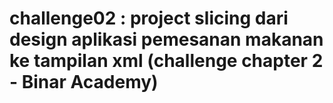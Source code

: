# challenge02 : project slicing dari design aplikasi pemesanan makanan ke tampilan xml (challenge chapter 2 - Binar Academy)
